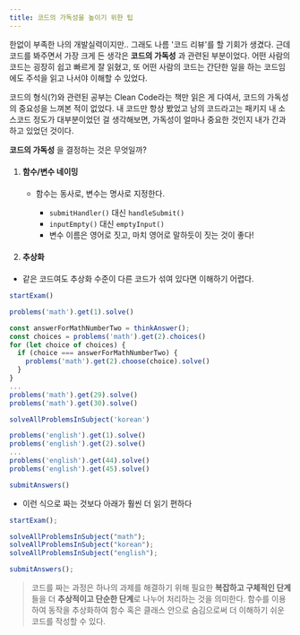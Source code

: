 ```yaml
---
title: 코드의 가독성을 높이기 위한 팁
---
```


한없이 부족한 나의 개발실력이지만.. 그래도 나름 '코드 리뷰'를 할 기회가 생겼다. 근데 코드를 봐주면서 가장 크게 든 생각은 **코드의 가독성** 과 관련된 부분이었다. 어떤 사람의 코드는 굉장히 쉽고 빠르게 잘 읽혔고, 또 어떤 사람의 코드는 간단한 일을 하는 코드임에도 주석을 읽고 나서야 이해할 수 있었다.

코드의 형식(?)와 관련된 공부는 Clean Code라는 책만 읽은 게 다여서, 코드의 가독성의 중요성을 느껴본 적이 없었다. 내 코드만 항상 봤었고 남의 코드라고는 패키지 내 소스코드 정도가 대부분이었던 걸 생각해보면, 가독성이 얼마나 중요한 것인지 내가 간과하고 있었던 것이다.

**코드의 가독성** 을 결정하는 것은 무엇일까?

1. #### 함수/변수 네이밍

   - 함수는 동사로, 변수는 명사로 지정한다.

     - `submitHandler()` 대신 `handleSubmit()`
     - `inputEmpty()` 대신 `emptyInput()`
     - 변수 이름은 영어로 짓고, 마치 영어로 말하듯이 짓는 것이 좋다!

2. #### 추상화

- 같은 코드여도 추상화 수준이 다른 코드가 섞여 있다면 이해하기 어렵다.

```javascript
startExam()

problems('math').get(1).solve()

const answerForMathNumberTwo = thinkAnswer();
const choices = problems('math').get(2).choices()
for (let choice of choices) {
  if (choice === answerForMathNumberTwo) {
    problems('math').get(2).choose(choice).solve()
  }
}
...
problems('math').get(29).solve()
problems('math').get(30).solve()

solveAllProblemsInSubject('korean')

problems('english').get(1).solve()
problems('english').get(2).solve()
...
problems('english').get(44).solve()
problems('english').get(45).solve()

submitAnswers()
```

- 이런 식으로 짜는 것보다 아래가 훨씬 더 읽기 편하다

```javascript
startExam();

solveAllProblemsInSubject("math");
solveAllProblemsInSubject("korean");
solveAllProblemsInSubject("english");

submitAnswers();
```

> 코드를 짜는 과정은 하나의 과제를 해결하기 위해 필요한 **복잡하고 구체적인 단계**들을 더 **추상적이고 단순한 단계**로 나누어 처리하는 것을 의미한다. 함수를 이용하여 동작을 추상화하여 함수 혹은 클래스 안으로 숨김으로써 더 이해하기 쉬운 코드를 작성할 수 있다.
